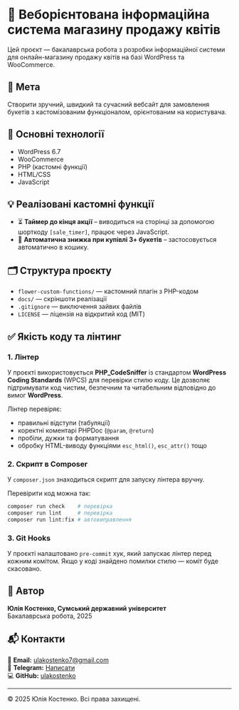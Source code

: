 # 🌸 Веборієнтована інформаційна система магазину продажу квітів

Цей проєкт — бакалаврська робота з розробки інформаційної системи для онлайн-магазину продажу квітів на базі WordPress
та WooCommerce.

## 🎯 Мета

Створити зручний, швидкий та сучасний вебсайт для замовлення букетів з кастомізованим функціоналом, орієнтованим на
користувача.

## 🔧 Основні технології

- WordPress 6.7
- WooCommerce
- PHP (кастомні функції)
- HTML/CSS
- JavaScript

## 💡 Реалізовані кастомні функції

- ⏳ **Таймер до кінця акції** – виводиться на сторінці за допомогою шорткоду `[sale_timer]`, працює через JavaScript.
- 💐 **Автоматична знижка при купівлі 3+ букетів** – застосовується автоматично в кошику.

## 🗂️ Структура проєкту

- `flower-custom-functions/` — кастомний плагін з PHP-кодом
- `docs/` — скріншоти реалізації
- `.gitignore` — виключення зайвих файлів
- `LICENSE` — ліцензія на відкритий код (MIT)

## ✅ Якість коду та лінтинг

### 1. Лінтер

У проєкті використовується **PHP_CodeSniffer** із стандартом **WordPress Coding Standards** (WPCS) для перевірки стилю
коду.
Це дозволяє підтримувати код чистим, безпечним та читабельним відповідно до вимог **WordPress**.

Лінтер перевіряє:

* правильні відступи (табуляції)
* коректні коментарі PHPDoc (`@param`, `@return`)
* пробіли, дужки та форматування
* обробку HTML-виводу функціями `esc_html()`, `esc_attr()` тощо

### 2. Скрипт в Composer

У `composer.json` знаходиться скрипт для запуску лінтера вручну. 

Перевірити код можна так:

```bash
composer run check    # перевірка
composer run lint     # перевірка
composer run lint:fix # автовиправлення
```

### 3. Git Hooks

У проєкті налаштовано `pre-commit` хук, який запускає лінтер перед кожним комітом.
Якщо у коді знайдено помилки стилю — коміт буде скасовано.

## 👤 Автор

**Юлія Костенко, Сумський державний університет**  
Бакалаврська робота, 2025

## 📬 Контакти

📧 **Email:** [ulakostenko7@gmail.com](mailto:ulakostenko7@gmail.com)  
💬 **Telegram:** [Написати](https://t.me/ulakostenko)  
💻 **GitHub:** [ulakostenko](https://github.com/ulakostenko)

---

© 2025 Юлія Костенко. Всі права захищені. 